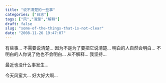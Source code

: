 ```yaml
---
title: "说不清楚的一些事"
categories: ["日志"]
tags: ["风","清楚","解释"]
draft: false
slug: "some-of-the-things-that-is-not-clear"
date: "2008-11-26 19:47:07"
---
```


有些事...
不需要说清楚...
因为不是为了要把它说清楚...
明白的人自然会明白...
不明白的人你说了他也不会明白...
从不解释...
我坚持...
 
最近也没什么事发生...
 
今天风蛮大...
好大好大啊...
